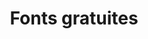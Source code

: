 ---
layout: tag_index
title: Fonts gratuites
tag: fonts-gratuites
permalink: /tag/fonts-gratuites/
intro: Toutes les actualités, liens et ressources tagués &num;fonts-gratuites.
text-twtr: En train d'explorer les articles tagués 'fonts-gratuites' — @MagDuWebdesign
---